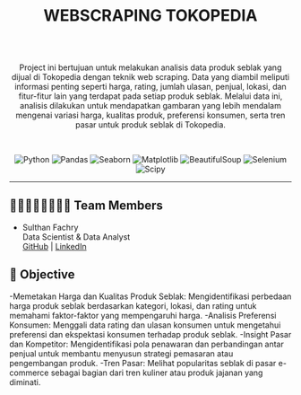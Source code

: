 <a name="readme-top"></a>

<div align='center'>
    <h1><b>WEBSCRAPING TOKOPEDIA</b></h1>
    <br><br>
    <p>Project ini bertujuan untuk melakukan analisis data produk seblak yang dijual di Tokopedia dengan teknik web scraping. Data yang diambil meliputi informasi penting seperti harga, rating, jumlah ulasan, penjual, lokasi, dan fitur-fitur lain yang terdapat pada setiap produk seblak. Melalui data ini, analisis dilakukan untuk mendapatkan gambaran yang lebih mendalam mengenai variasi harga, kualitas produk, preferensi konsumen, serta tren pasar untuk produk seblak di Tokopedia.</p>
    <br>

![Python](https://badgen.net/badge/Python/3.12.5/blue?)
![Pandas](https://badgen.net/badge/Pandas/1.4.3/blue?)
![Seaborn](https://badgen.net/badge/Seaborn/0.13.2/purple?)
![Matplotlib](https://badgen.net/badge/Matplotlib/3.9.2/orange?)
![BeautifulSoup](https://badgen.net/badge/BeautifulSoup/4.12.0/yellow?)
![Selenium](https://badgen.net/badge/Selenium/4.26.1/green?)
![Scipy](https://badgen.net/badge/Scipy/1.14.1/orange?)

</div>

---

## 👨🏻‍👩🏻‍👦🏻‍👦🏻 **Team Members**
- Sulthan Fachry  
Data Scientist & Data Analyst<br>
    [GitHub](https://github.com/sulthanfi) | [LinkedIn](https://www.linkedin.com/in/sulthan-fachry-inadamar-4309b4195/)

## 🎯 **Objective**

-Memetakan Harga dan Kualitas Produk Seblak: Mengidentifikasi perbedaan harga produk seblak berdasarkan kategori, lokasi, dan rating untuk memahami faktor-faktor yang mempengaruhi harga.
-Analisis Preferensi Konsumen: Menggali data rating dan ulasan konsumen untuk mengetahui preferensi dan ekspektasi konsumen terhadap produk seblak.
-Insight Pasar dan Kompetitor: Mengidentifikasi pola penawaran dan perbandingan antar penjual untuk membantu menyusun strategi pemasaran atau pengembangan produk.
-Tren Pasar: Melihat popularitas seblak di pasar e-commerce sebagai bagian dari tren kuliner atau produk jajanan yang diminati.
